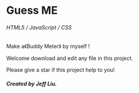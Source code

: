# Guess ME

###### HTML5 / JavaScript / CSS

Make a《Buddy Meter》 by myself !  

Welcome download and edit any file in this project.

Please give a star if this project help to you!

##### Created by Jeff Liu.